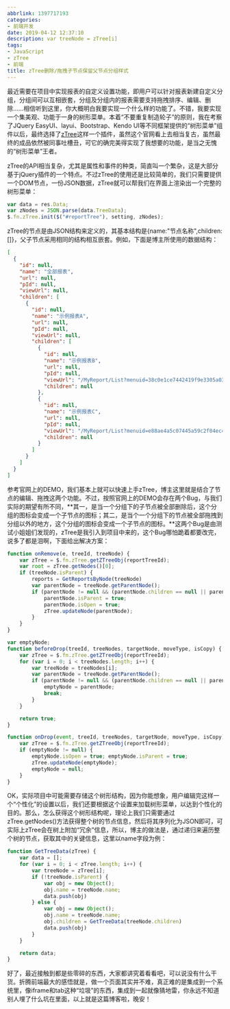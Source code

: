 ```yaml
---
abbrlink: 1397717193
categories:
- 前端开发
date: 2019-04-12 12:37:10
description: var treeNode = zTree[i]
tags:
- JavaScript
- zTree
- 前端
title: zTree删除/拖拽子节点保留父节点分组样式
---
```


最近需要在项目中实现报表的自定义设置功能，即用户可以针对报表新建自定义分组，分组间可以互相嵌套，分组及分组内的报表需要支持拖拽排序、编辑、删除……相信听到这里，你大概明白我要实现一个什么样的功能了。不错，我要实现一个集美观、功能于一身的树形菜单。本着“不要重复制造轮子”的原则，我在考察了JQuery EasyUI、layui、Bootstrap、Kendo UI等不同框架提供的“树形菜单”组件以后，最终选择了[zTree](http://www.treejs.cn/v3/main.php#_zTreeInfo)这样一个插件，虽然这个官网看上去相当复古，虽然最终的成品依然被同事吐槽丑，可它的确完美得实现了我想要的功能，是当之无愧的“树形菜单”王者。

zTree的API相当复杂，尤其是属性和事件的种类，简直叫一个繁杂，这是大部分基于jQuery插件的一个特点。不过zTree的使用还是比较简单的，我们只需要提供一个DOM节点，一份JSON数据，zTree就可以帮我们在界面上渲染出一个完整的树形菜单：
```JavaScript 
var data = res.Data;
var zNodes = JSON.parse(data.TreeData);
$.fn.zTree.init($("#reportTree"), setting, zNodes);
```
zTree的节点是由JSON结构来定义的，其基本结构是{name:"节点名称",children:[]}，父子节点采用相同的结构相互嵌套。例如，下面是博主所使用的数据结构：
```JSON
[
  {
    "id": null,
    "name": "全部报表",
    "url": null,
    "pId": null,
    "viewUrl": null,
    "children": [
      {
        "id": null,
        "name": "示例报表A",
        "url": null,
        "pId": null,
        "viewUrl": null,
        "children": [
          {
            "id": null,
            "name": "示例报表B",
            "url": null,
            "pId": null,
            "viewUrl": "/MyReport/List?menuid=38c0e1ce7442419f9e3305a03b819128",
            "children": null
          },
          {
            "id": null,
            "name": "示例报表C",
            "url": null,
            "pId": null,
            "viewUrl": "/MyReport/List?menuid=e88ae4a5c07445a59c2f04ec405e6158",
            "children": null
          }
        ]
      }
    ]
  }
]
```
参考官网上的DEMO，我们基本上就可以快速上手zTree，博主这里就是结合了节点的编辑、拖拽这两个功能。不过，按照官网上的DEMO会存在两个Bug，与我们实际的期望有所不同，**其一，是当一个分组下的子节点被全部删除后，这个分组的图标会变成一个子节点的图标；其二，是当个一个分组下的节点被全部拖拽到分组以外的地方，这个分组的图标会变成一个子节点的图标。**这两个Bug是由测试小姐姐们发现的，zTree是我引入到项目中来的，这个Bug哪怕跪着都要改完，说多了都是泪啊，下面给出解决方案：
```JavaScript 
function onRemove(e, treeId, treeNode) {
    var zTree = $.fn.zTree.getZTreeObj(reportTreeId);
    var root = zTree.getNodes()[0];
    if (treeNode.isParent) {
        reports = GetReportsByNode(treeNode)
        var parentNode = treeNode.getParentNode();
        if (parentNode != null && (parentNode.children == null || parentNode.children.length == 0)) {
            parentNode.isParent = true;
            parentNode.isOpen = true;
            zTree.updateNode(parentNode);
        }
    }
}

var emptyNode;
function beforeDrop(treeId, treeNodes, targetNode, moveType, isCopy) {
    var zTree = $.fn.zTree.getZTreeObj(reportTreeId);
    for (var i = 0; i < treeNodes.length; i++) {
        var treeNode = treeNodes[i];
        var parentNode = treeNode.getParentNode();
        if (parentNode != null && (parentNode.children == null || parentNode.children.filter(function (s) { return s.name != treeNode.name; }).length == 0)) {
            emptyNode = parentNode;
            break;
        }
    }

    return true;
}

function onDrop(event, treeId, treeNodes, targetNode, moveType, isCopy) {
    var zTree = $.fn.zTree.getZTreeObj(reportTreeId);
    if (emptyNode != null) {
        emptyNode.isOpen = true; emptyNode.isParent = true;
        zTree.updateNode(emptyNode);
        emptyNode = null;
    }
}
```
OK，实际项目中可能需要存储这个树形结构，因为你能想象，用户编辑完这样一个“个性化”的设置以后，我们还要根据这个设置来加载树形菜单，以达到个性化的目的。那么，怎么获得这个树形结构呢，理论上我们只需要通过zTree.getNodes()方法获得整个树的节点信息，然后将其序列化为JSON即可，可实际上zTree会在树上附加“冗余”信息，所以，博主的做法是，通过递归来遍历整个树的节点，获取其中的关键信息，这里以name字段为例：
```JavaScript 
function GetTreeData(zTree) {
    var data = [];
    for (var i = 0; i < zTree.length; i++) {
        var treeNode = zTree[i];
        if (!treeNode.isParent) {
            var obj = new Object();
            obj.name = treeNode.name;
            data.push(obj)
        } else {
            var obj = new Object();
            obj.name = treeNode.name;
            obj.children = GetTreeData(treeNode.children)
            data.push(obj)
        }
    }

    return data;
}
```
好了，最近接触到都是些零碎的东西，大家都讲究着看看吧，可以说没有什么干货。折腾前端最大的感悟就是，做一个页面其实并不难，真正难的是集成到一个系统里，像iframe和tab这种“垃圾”的东西，集成到一起就像猜地雷，你永远不知道别人埋了什么坑在里面，以上就是这篇博客啦，晚安！